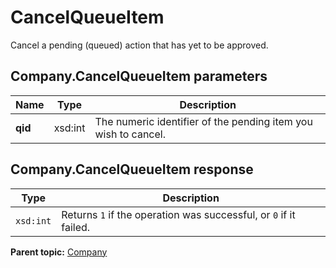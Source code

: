 # CancelQueueItem

Cancel a pending \(queued\) action that has yet to be approved.

## Company.CancelQueueItem parameters

|Name|Type|Description|
|----|----|-----------|
|**qid** | xsd:int | The numeric identifier of the pending item you wish to cancel. |

## Company.CancelQueueItem response

|Type|Description|
|----|-----------|
|`xsd:int` |Returns `1` if the operation was successful, or `0` if it failed.|

**Parent topic:** [Company](../../methods/company/c_api_admin_methods_company.md)

